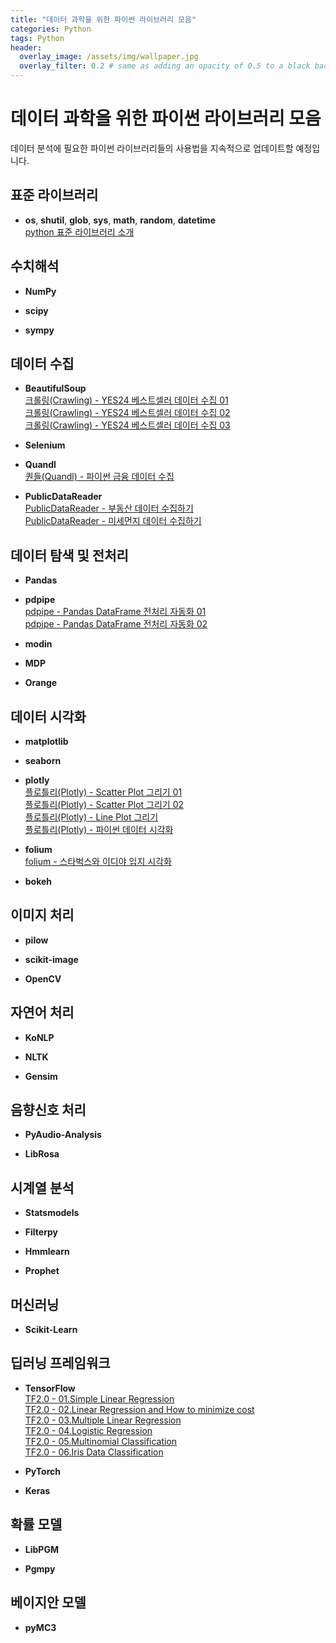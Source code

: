 ```yaml
---
title: "데이터 과학을 위한 파이썬 라이브러리 모음"
categories: Python
tags: Python
header:
  overlay_image: /assets/img/wallpaper.jpg
  overlay_filter: 0.2 # same as adding an opacity of 0.5 to a black background
---
```


# 데이터 과학을 위한 파이썬 라이브러리 모음

데이터 분석에 필요한 파이썬 라이브러리들의 사용법을 지속적으로 업데이트할 예정입니다.

## 표준 라이브러리

- **os**,  **shutil**, **glob**, **sys**,  **math**, **random**, **datetime**  
[python 표준 라이브러리 소개](https://wooiljeong.github.io/python/python_std_library/)


## 수치해석

- **NumPy**

- **scipy**

- **sympy**


## 데이터 수집

- **BeautifulSoup**  
[크롤링(Crawling) - YES24 베스트셀러 데이터 수집 01](https://wooiljeong.github.io/python/yes24_crawling_01/)  
[크롤링(Crawling) - YES24 베스트셀러 데이터 수집 02](https://wooiljeong.github.io/python/yes24_crawling_02/)  
[크롤링(Crawling) - YES24 베스트셀러 데이터 수집 03](https://wooiljeong.github.io/python/yes24_crawling_03/)

- **Selenium**

- **Quandl**  
[퀀들(Quandl) - 파이썬 금융 데이터 수집](https://wooiljeong.github.io/python/data_collecting_tutorial/)

- **PublicDataReader**  
[PublicDataReader - 부동산 데이터 수집하기](https://wooiljeong.github.io/python/public_data_reader_01/)  
[PublicDataReader - 미세먼지 데이터 수집하기](https://wooiljeong.github.io/python/public_data_reader_02/)


## 데이터 탐색 및 전처리

- **Pandas**

- **pdpipe**  
[pdpipe - Pandas DataFrame 전처리 자동화 01](https://wooiljeong.github.io/python/pdpipe_01/)  
[pdpipe - Pandas DataFrame 전처리 자동화 02](https://wooiljeong.github.io/python/pdpipe_02/)

- **modin**

- **MDP**

- **Orange**


## 데이터 시각화

- **matplotlib**

- **seaborn**

- **plotly**  
[플로틀리(Plotly) - Scatter Plot 그리기 01](https://wooiljeong.github.io/python/plotly_01/)  
[플로틀리(Plotly) - Scatter Plot 그리기 02](https://wooiljeong.github.io/python/plotly_02/)  
[플로틀리(Plotly) - Line Plot 그리기](https://wooiljeong.github.io/python/plotly_03/)  
[플로틀리(Plotly) - 파이썬 데이터 시각화](https://wooiljeong.github.io/python/python_plotly/)  

- **folium**  
[folium - 스타벅스와 이디야 입지 시각화](https://wooiljeong.github.io/python/folium/)

- **bokeh**  


## 이미지 처리

- **pilow**

- **scikit-image**

- **OpenCV**


## 자연어 처리

- **KoNLP**

- **NLTK**

- **Gensim**


## 음향신호 처리

- **PyAudio-Analysis**

- **LibRosa**


## 시계열 분석
- **Statsmodels**

- **Filterpy**

- **Hmmlearn**

- **Prophet**


## 머신러닝

- **Scikit-Learn**


## 딥러닝 프레임워크

- **TensorFlow**  
[TF2.0 - 01.Simple Linear Regression](https://wooiljeong.github.io/ml/tf_learning/)  
[TF2.0 - 02.Linear Regression and How to minimize cost](https://wooiljeong.github.io/ml/tf_min_cost/)  
[TF2.0 - 03.Multiple Linear Regression](https://wooiljeong.github.io/ml/tf_multi/)  
[TF2.0 - 04.Logistic Regression](https://wooiljeong.github.io/ml/tf2_4/)  
[TF2.0 - 05.Multinomial Classification](https://wooiljeong.github.io/ml/tf2_5/)  
[TF2.0 - 06.Iris Data Classification](https://wooiljeong.github.io/ml/tf2_6/)  


- **PyTorch**  

- **Keras**  


## 확률 모델

- **LibPGM**

- **Pgmpy**


## 베이지안 모델

- **pyMC3**

